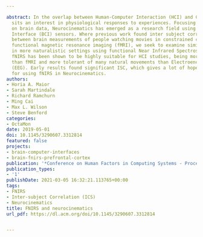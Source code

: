 ---
abstract: In the overlap between Human-Computer Interaction (HCI) and Cinematics,
  sits an interest in physiological responses to experiences. Focusing particularly
  on brain data, Neurocinematics has emerged as a research field using Brain-Computer
  Interface (BCI) sensors. Where previous work found inter subject correlations (ISC)
  between brain measurements of people watching movies in constrained conditions using
  functional magnetic resonance imaging (fMRI), we seek to examine similar responses
  in more naturalistic settings using functional Near Infrared Spectroscopy (fNIRS).
  fNIRS has been shown to be highly suitable for HCI studies, being more portable
  than fMRI and more tolerant of many natural movements than Electroencephalography
  (EEG). Early results found significant ISC, which gives a lot of hope and potential
  for using fNIRS in Neurocinematics.
authors:
- Horia A. Maior
- Sarah Martindale
- Richard Ramchurn
- Ming Cai
- Max L. Wilson
- Steve Benford
categories:
- OctaMon
date: 2019-05-01
doi: 10.1145/3290607.3312814
featured: false
projects:
- brain-computer-interfaces
- brain-fnirs-prefrontal-cortex
publication: '*Conference on Human Factors in Computing Systems - Proceedings*'
publication_types:
- '1'
publishDate: 2021-03-05 16:32:21.113765+00:00
tags:
- FNIRS
- Inter-subject Correlation (ICS)
- Neurocinematics
title: FNIRS and neurocinematics
url_pdf: https://dl.acm.org/doi/10.1145/3290607.3312814

---
